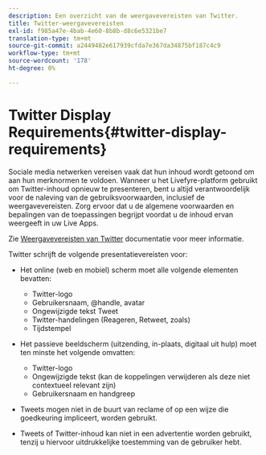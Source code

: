 ```yaml
---
description: Een overzicht van de weergavevereisten van Twitter.
title: Twitter-weergavevereisten
exl-id: f985a47e-4bab-4e60-8b8b-d8c6e5321be7
translation-type: tm+mt
source-git-commit: a2449482e617939cfda7e367da34875bf187c4c9
workflow-type: tm+mt
source-wordcount: '178'
ht-degree: 0%

---
```


# Twitter Display Requirements{#twitter-display-requirements}

Sociale media netwerken vereisen vaak dat hun inhoud wordt getoond om aan hun merknormen te voldoen. Wanneer u het Livefyre-platform gebruikt om Twitter-inhoud opnieuw te presenteren, bent u altijd verantwoordelijk voor de naleving van de gebruiksvoorwaarden, inclusief de weergavevereisten. Zorg ervoor dat u de algemene voorwaarden en bepalingen van de toepassingen begrijpt voordat u de inhoud ervan weergeeft in uw Live Apps.

Zie [Weergavevereisten van Twitter](https://about.twitter.com/company/display-requirements) documentatie voor meer informatie.

Twitter schrijft de volgende presentatievereisten voor:

* Het online (web en mobiel) scherm moet alle volgende elementen bevatten:

   * Twitter-logo
   * Gebruikersnaam, @handle, avatar
   * Ongewijzigde tekst Tweet
   * Twitter-handelingen (Reageren, Retweet, zoals)
   * Tijdstempel

* Het passieve beeldscherm (uitzending, in-plaats, digitaal uit hulp) moet ten minste het volgende omvatten:

   * Twitter-logo
   * Ongewijzigde tekst (kan de koppelingen verwijderen als deze niet contextueel relevant zijn)
   * Gebruikersnaam en handgreep

* Tweets mogen niet in de buurt van reclame of op een wijze die goedkeuring impliceert, worden gebruikt.
* Tweets of Twitter-inhoud kan niet in een advertentie worden gebruikt, tenzij u hiervoor uitdrukkelijke toestemming van de gebruiker hebt.
